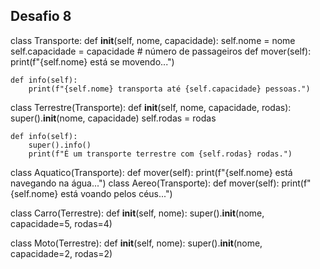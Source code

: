 ## Desafio 8

class Transporte:
	def __init__(self, nome, capacidade):
    	self.nome = nome
    	self.capacidade = capacidade  # número de passageiros
	def mover(self):
    	print(f"{self.nome} está se movendo...")

	def info(self):
    	print(f"{self.nome} transporta até {self.capacidade} pessoas.")

class Terrestre(Transporte):
	def __init__(self, nome, capacidade, rodas):
    	super().__init__(nome, capacidade)
    	self.rodas = rodas

	def info(self):
    	super().info()
    	print(f"É um transporte terrestre com {self.rodas} rodas.")

class Aquatico(Transporte):
	def mover(self):
    	print(f"{self.nome} está navegando na água...")
class Aereo(Transporte):
	def mover(self):
    	print(f"{self.nome} está voando pelos céus...")

class Carro(Terrestre):
	def __init__(self, nome):
    	super().__init__(nome, capacidade=5, rodas=4)

class Moto(Terrestre):
	def __init__(self, nome):
    	super().__init__(nome, capacidade=2, rodas=2)

